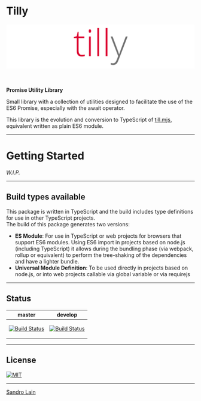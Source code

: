 # Tilly

<p align="center">

![tilly](https://raw.githubusercontent.com/sandrolain/tilly/33ca7c6d7538c9d7f946d07aecac622c811b5f5e/assets/logo.svg?sanitize=true "tilly")

<br/>

**Promise Utility Library**

</p>

Small library with a collection of utilities designed to facilitate the use of the ES6 Promise, especially with the await operator.

This library is the evolution and conversion to TypeScript of [till.mjs](https://github.com/sandrolain/till), equivalent written as plain ES6 module.

---

# Getting Started

*W.I.P.*

---

## Build types available

This package is written in TypeScript and the build includes type definitions for use in other TypeScript projects.  
The build of this package generates two versions:
- **ES Module**: For use in TypeScript or web projects for browsers that support ES6 modules. Using ES6 import in projects based on node.js (including TypeScript) it allows during the bundling phase (via webpack, rollup or equivalent) to perform the tree-shaking of the dependencies and have a lighter bundle.
- **Universal Module Definition**: To be used directly in projects based on node.js, or into web projects callable via global variable or via requirejs

---

## Status

<table><thead><tr><th>master</th><th>develop</th></tr></thead><tbody><tr><td>

[![Build Status](https://travis-ci.org/sandrolain/tilly.svg?branch=master)](https://travis-ci.org/sandrolain/tilly)

</td><td>

[![Build Status](https://travis-ci.org/sandrolain/tilly.svg?branch=develop)](https://travis-ci.org/sandrolain/tilly)

</td></tr></tbody></table>

---

## License
[![MIT](https://img.shields.io/github/license/sandrolain/tilly)](./LICENSE)

-------------------------

[Sandro Lain](https://www.sandrolain.com/)
